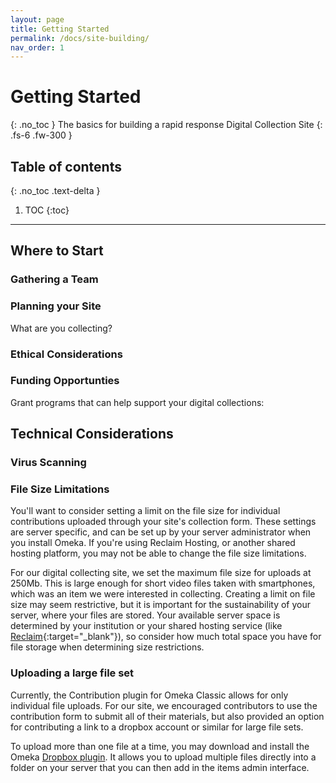 ```yaml
---
layout: page
title: Getting Started
permalink: /docs/site-building/
nav_order: 1
---
```


# Getting Started
{: .no_toc }
The basics for building a rapid response Digital Collection Site
{: .fs-6 .fw-300 }

## Table of contents
{: .no_toc .text-delta }

1. TOC
{:toc}

---

## Where to Start

### Gathering a Team

### Planning your Site
What are you collecting?

### Ethical Considerations

### Funding Opportunties

Grant programs that can help support your digital collections:

## Technical Considerations

### Virus Scanning

### File Size Limitations

You'll want to consider setting a limit on the file size for individual contributions uploaded through your site's collection form. These settings are server specific, and can be set up by your server administrator when you install Omeka. If you're using Reclaim Hosting, or another shared hosting platform, you may not be able to change the file size limitations. 

For our digital collecting site, we set the maximum file size for uploads at 250Mb. This is large enough for short video files taken with smartphones, which was an item we were interested in collecting. Creating a limit on file size may seem restrictive, but it is important for the sustainability of your server, where your files are stored. Your available server space is determined by your institution or your shared hosting service (like [Reclaim](https://reclaimhosting.com/){:target="_blank"}), so consider how much total space you have for file storage when determining size restrictions. 

### Uploading a large file set

Currently, the Contribution plugin for Omeka Classic allows for only individual file uploads. For our site, we encouraged contributors to use the contribution form to submit all of their materials, but also provided an option for contributing a link to a dropbox account or similar for large file sets.

To upload more than one file at a time, you may download and install the Omeka [Dropbox plugin](https://omeka.org/classic/docs/Plugins/Dropbox/). It allows you to upload multiple files directly into a folder on your server that you can then add in the items admin interface.



